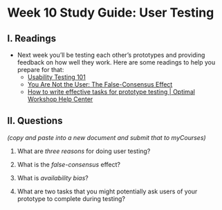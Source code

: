 # Week 10 Study Guide: User Testing

## I. Readings
- Next week you’ll be testing each other’s prototypes and providing feedback on how well they work. Here are some readings to help you prepare for that: 
  - [Usability Testing 101]()
  - [You Are Not the User: The False-Consensus Effect ]()
  - [How to write effective tasks for prototype testing | Optimal Workshop Help Center ]()


## II. Questions 
*(copy and paste into a new document and submit that to myCourses)*

1) What are *three reasons* for doing user testing? 

2) What is the *false-consensus* effect? 

3) What is *availability bias*? 

4) What are two tasks that you might potentially ask users of your prototype to complete during testing? 


